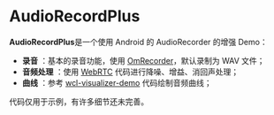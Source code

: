 # AudioRecordPlus

**AudioRecordPlus**是一个使用 Android 的 AudioRecorder 的增强 Demo：
 
- **录音** ：基本的录音功能，使用 [OmRecorder](https://github.com/kailash09dabhi/OmRecorder)，默认录制为 WAV 文件；
- **音频处理** ：使用 [WebRTC](https://webrtc.org/) 代码进行降噪、增益、消回声处理；
- **曲线** ：参考 [wcl-visualizer-demo](https://github.com/SpikeKing/wcl-visualizer-demo) 代码绘制音频曲线；

代码仅用于示例，有许多细节还未完善。
